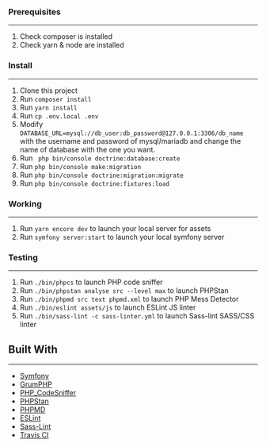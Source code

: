 ### Prerequisites
---
1. Check composer is installed
2. Check yarn & node are installed

### Install
---
1. Clone this project
2. Run `composer install`
3. Run `yarn install`
4. Run `cp .env.local .env`
5. Modify `DATABASE_URL=mysql://db_user:db_password@127.0.0.1:3306/db_name` with the username and password of mysql/mariadb and change the name of database with the one you want.
6. Run ` php bin/console doctrine:database:create`
7. Run `php bin/console make:migration`
8. Run `php bin/console doctrine:migration:migrate`
9. Run `php bin/console doctrine:fixtures:load`

### Working
---
1. Run `yarn encore dev` to launch your local server for assets
2. Run `symfony server:start` to launch your local symfony server

### Testing
---
1. Run `./bin/phpcs` to launch PHP code sniffer
2. Run `./bin/phpstan analyse src --level max` to launch PHPStan
3. Run `./bin/phpmd src text phpmd.xml` to launch PHP Mess Detector
3. Run `./bin/eslint assets/js` to launch ESLint JS linter
3. Run `./bin/sass-lint -c sass-linter.yml` to launch Sass-lint SASS/CSS linter

## Built With
---
* [Symfony](https://github.com/symfony/symfony)
* [GrumPHP](https://github.com/phpro/grumphp)
* [PHP_CodeSniffer](https://github.com/squizlabs/PHP_CodeSniffer)
* [PHPStan](https://github.com/phpstan/phpstan)
* [PHPMD](http://phpmd.org)
* [ESLint](https://eslint.org/)
* [Sass-Lint](https://github.com/sasstools/sass-lint)
* [Travis CI](https://github.com/marketplace/travis-ci)
